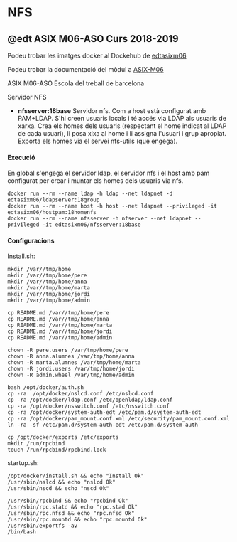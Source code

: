 # NFS
## @edt ASIX M06-ASO Curs 2018-2019

Podeu trobar les imatges docker al Dockehub de [edtasixm06](https://hub.docker.com/u/edtasixm06/)

Podeu trobar la documentació del mòdul a [ASIX-M06](https://sites.google.com/site/asixm06edt/)

ASIX M06-ASO Escola del treball de barcelona

Servidor NFS

 * **nfsserver:18base** Servidor nfs. Com a host està configurat amb PAM+LDAP. S'hi creen usuaris locals i té accés via LDAP als usuaris de xarxa.
Crea els homes dels usuaris (respectant el home indicat al LDAP de cada usuari), li posa xixa al home i li assigna l'usuari i grup apropiat. Exporta els
homes via el servei nfs-utils (que engega).



#### Execució

En global s'engega el servidor ldap, el servidor nfs i el host amb pam configurat per crear i muntar els homes dels usuaris via nfs.

```
docker run --rm --name ldap -h ldap --net ldapnet -d edtasixm06/ldapserver:18group
docker run --rm --name host -h host --net ldapnet --privileged -it edtasixm06/hostpam:18homenfs
docker run --rm --name nfsserver -h nfserver --net ldapnet --privileged -it edtasixm06/nfsserver:18base
```

#### Configuracions

Install.sh:
```
mkdir /var//tmp/home
mkdir /var//tmp/home/pere
mkdir /var//tmp/home/anna
mkdir /var//tmp/home/marta
mkdir /var//tmp/home/jordi
mkdir /var//tmp/home/admin

cp README.md /var//tmp/home/pere
cp README.md /var//tmp/home/anna
cp README.md /var//tmp/home/marta
cp README.md /var//tmp/home/jordi
cp README.md /var//tmp/home/admin

chown -R pere.users /var/tmp/home/pere
chown -R anna.alumnes /var/tmp/home/anna
chown -R marta.alumnes /var/tmp/home/marta
chown -R jordi.users /var/tmp/home/jordi
chown -R admin.wheel /var/tmp/home/admin

bash /opt/docker/auth.sh
cp -ra  /opt/docker/nslcd.conf /etc/nslcd.conf
cp -ra /opt/docker/ldap.conf /etc/openldap/ldap.conf
cp -ra /opt/docker/nsswitch.conf /etc/nsswitch.conf
cp -ra /opt/docker/system-auth-edt /etc/pam.d/system-auth-edt
cp -ra /opt/docker/pam_mount.conf.xml /etc/security/pam_mount.conf.xml
ln -ra -sf /etc/pam.d/system-auth-edt /etc/pam.d/system-auth

cp /opt/docker/exports /etc/exports
mkdir /run/rpcbind 
touch /run/rpcbind/rpcbind.lock
```

startup.sh:
```
/opt/docker/install.sh && echo "Install Ok"
/usr/sbin/nslcd && echo "nslcd Ok"
/usr/sbin/nscd && echo "nscd Ok"

/usr/sbin/rpcbind && echo "rpcbind Ok"
/usr/sbin/rpc.statd && echo "rpc.stad Ok"
/usr/sbin/rpc.nfsd && echo "rpc.nfsd Ok"
/usr/sbin/rpc.mountd && echo "rpc.mountd Ok"
/usr/sbin/exportfs -av
/bin/bash
```


